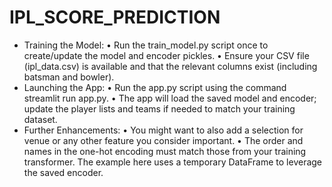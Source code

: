 # IPL_SCORE_PREDICTION
- Training the Model:
• Run the train_model.py script once to create/update the model and encoder pickles.
• Ensure your CSV file (ipl_data.csv) is available and that the relevant columns exist (including batsman and bowler).
- Launching the App:
• Run the app.py script using the command streamlit run app.py.
• The app will load the saved model and encoder; update the player lists and teams if needed to match your training dataset.
- Further Enhancements:
• You might want to also add a selection for venue or any other feature you consider important.
• The order and names in the one-hot encoding must match those from your training transformer. The example here uses a temporary DataFrame to leverage the saved encoder.
